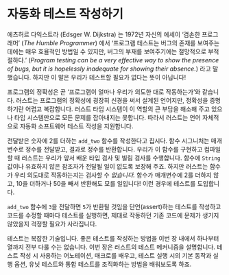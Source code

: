 # 자동화 테스트 작성하기

에츠허르 다익스트라 (Edsger W. Dijkstra) 는 1972년 자신의 에세이 ‘겸손한 프로그래머’ (*The Humble Programmer*) 에서
‘프로그램 테스트는 버그의 존재를 보여주는 데에는 매우 효율적인 방법일 수 있지만, 버그의 부재를 보여주기에는 절망적으로 부적절하다.’
(*Program testing can be a very effective way to show the presence of bugs, but it is hopelessly inadequate for showing their absence.*)
라고 말했습니다. 하지만 이 말은 우리가 테스트할 필요가 없다는 뜻이 아닙니다!

프로그램의 정확성은 곧 ‘프로그램이 얼마나 우리가 의도한 대로 작동하는가’와 같습니다.
러스트는 프로그램의 정확성에 굉장히 신경을 써서 설계된 언어지만,
정확성을 증명하기란 어렵고 복잡합니다. 러스트 타입 시스템이 이 역할의
큰 부담을 해소해 주고 있으나 타입 시스템만으로 모든 문제를 잡아내지는 못합니다.
따라서 러스트는 언어 자체적으로 자동화 소프트웨어 테스트 작성을 지원합니다.

전달받은 숫자에 2를 더하는 `add_two` 함수를 작성한다고 칩시다.
함수 시그니처는 매개변수로 정수를 전달받고, 결과로 정수를 반환합니다.
우리가 이 함수를 구현하고 컴파일할 때 러스트는
우리가 앞서 배운 타입 검사 및 빌림 검사를 수행합니다.
함수에 `String` 값이나 유효하지 않은 참조자가 전달될 일이 없도록 보장해 주죠.
하지만 러스트는 함수가 우리 의도대로 작동하는지는 검사할 수 *없습니다.*
함수가 매개변수에 2를 더하지 않고, 10을 더하거나 50을 빼서 반환해도 모를
일입니다! 이런 경우에 테스트를 도입합니다.

`add_two` 함수에 `3`을 전달하면 `5`가 반환될 것임을 단언(assert)하는 테스트를 작성하고
코드를 수정할 때마다 테스트를 실행하면, 제대로 작동하던 기존 코드에
문제가 생기지 않았을지 걱정할 필요가
사라집니다.

테스트는 복잡한 기술입니다. 좋은 테스트를 작성하는 방법을 이번 장 내에서
하나부터 열까지 전부 다룰 수는 없습니다. 이번 장은 러스트의 테스트 메커니즘을 설명합니다.
테스트 작성 시 사용하는 어노테이션, 매크로를 배우고,
테스트 실행 시의 기본 동작과 실행 옵션, 유닛 테스트와
통합 테스트를 조직화하는 방법을 배워보도록 하죠.
